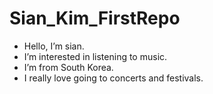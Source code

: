 # Sian_Kim_FirstRepo
- Hello, I’m sian.
- I’m interested in listening to music.
- I’m from South Korea.
- I really love going to concerts and festivals. 
